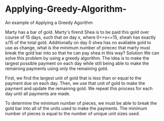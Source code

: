 # Applying-Greedy-Algorithm-
An example of Applying a Greedy Agorithm

Marty has a bar of gold. Marty's firend Shea is to be paid this gold over course of 15 days, such that on day x, where 0<=x<=15, sheah has exactly x/15 of the total gold. Additionally on day 0 shea has no avaliable gold to use as change, what is the minimum number of pirecec that marty must break the gold bar into so that he can pay shea in this way?
Solution
We can solve this problem by using a greedy algorithm. The idea is to make the largest possible payment on each day while still being able to make the remaining payments using only the remaining gold.

First, we find the largest unit of gold that is less than or equal to the payment due on each day. Then, we use that unit of gold to make the payment and update the remaining gold. We repeat this process for each day until all payments are made.

To determine the minimum number of pieces, we must be able to break the gold bar into all of the units used to make the payments. The minimum number of pieces is equal to the number of unique unit sizes used.
